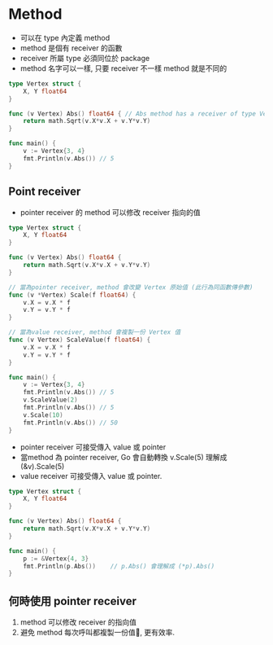 # Method

- 可以在 type 內定義 method
- method 是個有 receiver 的函數
- receiver 所屬 type 必須同位於 package
- method 名字可以一樣, 只要 receiver 不一樣 method 就是不同的
```go
type Vertex struct {
	X, Y float64
}

func (v Vertex) Abs() float64 { // Abs method has a receiver of type Vertex named v
	return math.Sqrt(v.X*v.X + v.Y*v.Y)
}

func main() {
	v := Vertex{3, 4}
	fmt.Println(v.Abs()) // 5
}
```

## Point receiver
- pointer receiver 的 method 可以修改 receiver 指向的值
```go
type Vertex struct {
	X, Y float64
}

func (v Vertex) Abs() float64 {
	return math.Sqrt(v.X*v.X + v.Y*v.Y)
}

// 當為pointer receiver, method 會改變 Vertex 原始值 (此行為同函數傳參數)
func (v *Vertex) Scale(f float64) {
	v.X = v.X * f
	v.Y = v.Y * f
}

// 當為value receiver, method 會複製一份 Vertex 值
func (v Vertex) ScaleValue(f float64) {
	v.X = v.X * f
	v.Y = v.Y * f
}

func main() {
	v := Vertex{3, 4}
	fmt.Println(v.Abs()) // 5
	v.ScaleValue(2)
	fmt.Println(v.Abs()) // 5
	v.Scale(10)
	fmt.Println(v.Abs()) // 50
}
```

- pointer receiver 可接受傳入 value 或 pointer
- 當method 為 pointer receiver, Go 會自動轉換 v.Scale(5) 理解成 (&v).Scale(5)
- value receiver 可接受傳入 value 或 pointer.
```go
type Vertex struct {
	X, Y float64
}

func (v Vertex) Abs() float64 {
	return math.Sqrt(v.X*v.X + v.Y*v.Y)
}

func main() {
	p := &Vertex{4, 3}
	fmt.Println(p.Abs()) 	// p.Abs() 會理解成 (*p).Abs()
}

```

## 何時使用 pointer receiver
1. method 可以修改 receiver 的指向值
2. 避免 method 每次呼叫都複製一份值, 更有效率.